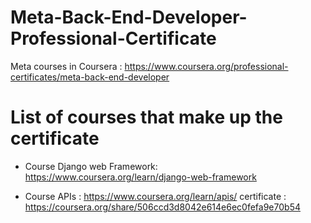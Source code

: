 # Meta-Back-End-Developer-Professional-Certificate
Meta courses in Coursera : https://www.coursera.org/professional-certificates/meta-back-end-developer

# List of courses that make up the certificate 

   - Course Django web Framework: https://www.coursera.org/learn/django-web-framework

   - Course APIs : https://www.coursera.org/learn/apis/
        certificate : https://coursera.org/share/506ccd3d8042e614e6ec0fefa9e70b54